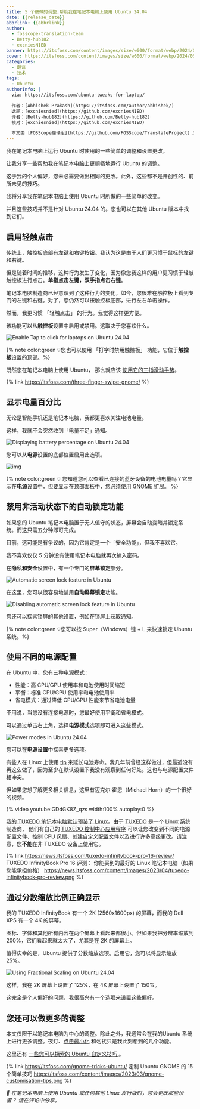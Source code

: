 ```yaml
---
title: 5 个细微的调整,帮助我在笔记本电脑上使用 Ubuntu 24.04
date: {{release_date}}
abbrlink: {{abbrlink}}
author:
  - fosscope-translation-team
  - Betty-hub182
  - excniesNIED
banner: https://itsfoss.com/content/images/size/w600/format/webp/2024/05/ubuntu-laptop-tiny-tweaks.png
cover: https://itsfoss.com/content/images/size/w600/format/webp/2024/05/ubuntu-laptop-tiny-tweaks.png
categories:
  - 翻译
  - 技术
tags:
  - Ubuntu
authorInfo: |
  via: https://itsfoss.com/ubuntu-tweaks-for-laptop/

  作者：[Abhishek Prakash](https://itsfoss.com/author/abhishek/)
  选题：[excniesnied](https://github.com/excniesNIED)
  译者：[Betty-hub182](https://github.com/Betty-hub182)
  校对：[excniesnied](https://github.com/excniesNIED)

  本文由 [FOSScope翻译组](https://github.com/FOSScope/TranslateProject) 原创编译，[开源观察](https://fosscope.com/) 荣誉推出
---
```


我在笔记本电脑上运行 Ubuntu 时使用的一些简单的调整和设置更改。

<!-- more -->

让我分享一些帮助我在笔记本电脑上更顺畅地运行 Ubuntu 的调整。

这于我的个人偏好，您未必需要做出相同的更改。此外，这些都不是开创性的、前所未见的技巧。

我将分享我在笔记本电脑上使用 Ubuntu 时所做的一些简单的改变。

并且这些技巧并不是针对 Ubuntu 24.04 的。您也可以在其他 Ubuntu 版本中找到它们。

## 启用轻触点击

传统上，触控板底部有左键和右键按钮。我认为这是由于人们更习惯于鼠标的左键和右键。

但是随着时间的推移，这种行为发生了变化，因为像您我这样的用户更习惯于轻敲触控板进行点击。**单指点击左键，双手指点击右键**。

笔记本电脑制造商已经意识到了这种行为的变化，如今，您很难在触控板上看到专门的左键和右键。对了，您仍然可以按触控板底部，进行左右单击操作。

然而，我更习惯 「轻触点击」 的行为。我觉得这样更方便。

该功能可以从**触控板**设置中启用或禁用。这取决于您喜欢什么。

![Enable Tap to click for laptops on Ubuntu 24.04 ](https://itsfoss.com/content/images/2024/05/tap-to-click-ubuntu-24-04.webp)

{% note color:green 💡您也可以使用 「打字时禁用触控板」 功能，它位于**触控板**设置的顶部。%}

既然您在笔记本电脑上使用 Ubuntu， 那么就应该 [使用它的三指滑动手势](https://itsfoss.com/three-finger-swipe-gnome/)。

{% link https://itsfoss.com/three-finger-swipe-gnome/ %}

## 显示电量百分比

无论是智能手机还是笔记本电脑，我都更喜欢关注电池电量。

这样，我就不会突然收到「电量不足」通知。

![Displaying battery percentage on Ubuntu 24.04](https://itsfoss.com/content/images/2024/05/displaying-battery-percentage-ubuntu.png)

您可以从**电源**设置的底部位置启用此选项。

![img](https://itsfoss.com/content/images/2024/05/display-battery-percentage-ubuntu-24-04.webp)

{% note color:green 💡 您知道您可以查看已连接的蓝牙设备的电池电量吗？它显示在**电源**设置中，但要显示在顶部面板中，您必须使用 [GNOME 扩展](https://extensions.gnome.org/extension/3991/bluetooth-battery)。 %}

## 禁用非活动状态下的自动锁定功能

如果您的 Ubuntu 笔记本电脑置于无人值守的状态，屏幕会自动变暗并锁定系统。而这只需五分钟即可完成。

目前，这可能是有争议的，因为它肯定是一个「安全功能」，但我不喜欢它。

我不喜欢仅仅 5 分钟没有使用笔记本电脑就再次输入密码。

在**隐私和安全**设置中，有一个专门的**屏幕锁定**部分。

![Automatic screen lock feature in Ubuntu](https://itsfoss.com/content/images/2024/05/screen-lock-settings-ubuntu-24-04.png)

在这里，您可以很容易地禁用**自动屏幕锁定**功能。

![Disabling automatic screen lock feature in Ubuntu](https://itsfoss.com/content/images/2024/05/disable-automatic-screenlock-ubuntu.png)

您还可以探索锁屏的其他设置，例如在锁屏上获取通知。

{% note color:green 💡您可以按 Super（Windows）键 + L 来快速锁定 Ubuntu 系统。%}

## 使用不同的电源配置

在 Ubuntu 中，您有三种电源模式：

- 性能：高 CPU/GPU 使用率和电池使用时间缩短
- 平衡：标准 CPU/GPU 使用率和电池使用率
- 省电模式：通过降低 CPU/GPU 性能来节省电池电量

不用说，当您没有连接电源时，您最好使用平衡和省电模式。

可以通过单击右上角，选择**电源模式**选项即可进入这些模式。

![Power modes in Ubuntu 24.04](https://itsfoss.com/content/images/2024/05/power-profile-ubuntu-24-04.webp)

您可以在**电源设置**中探索更多选项。

有些人在 Linux 上使用 [tlp](https://linrunner.de/tlp/index.html) 来延长电池寿命。我几年前曾经这样做过，但最近没有再这么做了，因为至少在默认设置下我没有观察到任何好处。这也与电源配置文件相冲突。

但如果您想了解更多相关信息，这里有迈克尔·霍恩（Michael Horn）的一个很好的视频。

{% video youtube:GDdGK8Z_qzs width:100% autoplay:0 %}

[我的 TUXEDO 笔记本电脑默认预装了 Linux](https://itsfoss.com/get-linux-laptops/)。由于 [TUXEDO](https://www.tuxedocomputers.com/index.php) 是一个 Linux 系统制造商， 他们有自己的 [TUXEDO 控制中心应用程序](https://www.tuxedocomputers.com/en/TUXEDO-Control-Center-TCC.tuxedo) 可以让您改变到不同的电源配置文件、控制 CPU 风扇、创建自定义配置文件以及进行许多高级更改。请注意，您**不能**在非 TUXEDO 设备上使用它。

{% link https://news.itsfoss.com/tuxedo-infinitybook-pro-16-review/ TUXEDO InfinityBook Pro 16 评测： 你能买到的最好的 Linux 笔记本电脑（如果您能承担价格） https://news.itsfoss.com/content/images/2023/04/tuxedo-infinitybook-pro-review.png %}

## 通过分数缩放比例正确显示

我的 TUXEDO InfinityBook 有一个 2K (2560x1600px) 的屏幕，而我的 Dell XPS 有一个 4K 的屏幕。

图标、字体和其他所有内容在两个屏幕上看起来都很小。但如果我把分辨率缩放到 200%，它们看起来就太大了，尤其是在 2K 的屏幕上。

值得庆幸的是，Ubuntu 提供了分数缩放选项。启用它，您可以将显示缩放 25%。

![Using Fractional Scaling on Ubuntu 24.04](https://itsfoss.com/content/images/2024/05/enable-fractional-scaling.png)

这样，我在 2K 屏幕上设置了 125%，在 4K 屏幕上设置了 150%。

这完全是个人偏好的问题，我很高兴有一个选项来设置这些偏好。

## 您还可以做更多的调整

本文仅限于以笔记本电脑为中心的调整。除此之外，我通常会在我的Ubuntu 系统上进行更多调整。夜灯、[点击最小化](https://itsfoss.com/click-to-minimize-ubuntu/) 和勿扰只是我此刻想到的几个功能。

这里还有 [一些您可以探索的 Ubuntu 自定义技巧 ](https://itsfoss.com/gnome-tricks-ubuntu/)。

{% link https://itsfoss.com/gnome-tricks-ubuntu/ 定制 Ubuntu GNOME 的 15 个简单技巧 https://itsfoss.com/content/images/2023/03/gnome-customisation-tips.png %}

*💬 在笔记本电脑上使用 Ubuntu 或任何其他 Linux 发行版时，您会更改那些设置？ 请在评论中分享。*
